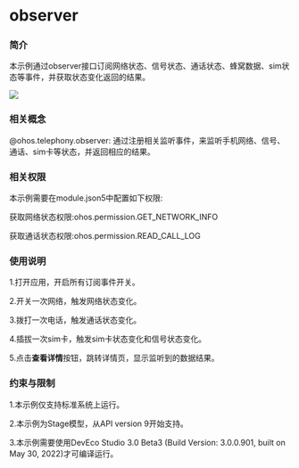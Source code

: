 # observer

### 简介

本示例通过observer接口订阅网络状态、信号状态、通话状态、蜂窝数据、sim状态等事件，并获取状态变化返回的结果。

![](screenshots/device/observer.png)

### 相关概念

@ohos.telephony.observer: 通过注册相关监听事件，来监听手机网络、信号、通话、sim卡等状态，并返回相应的结果。

### 相关权限

本示例需要在module.json5中配置如下权限:

获取网络状态权限:ohos.permission.GET_NETWORK_INFO

获取通话状态权限:ohos.permission.READ_CALL_LOG

### 使用说明

1.打开应用，开启所有订阅事件开关。

2.开关一次网络，触发网络状态变化。

3.拨打一次电话，触发通话状态变化。

4.插拔一次sim卡，触发sim卡状态变化和信号状态变化。

5.点击**查看详情**按钮，跳转详情页，显示监听到的数据结果。

### 约束与限制

1.本示例仅支持标准系统上运行。

2.本示例为Stage模型，从API version 9开始支持。

3.本示例需要使用DevEco Studio 3.0 Beta3 (Build Version: 3.0.0.901, built on May 30, 2022)才可编译运行。